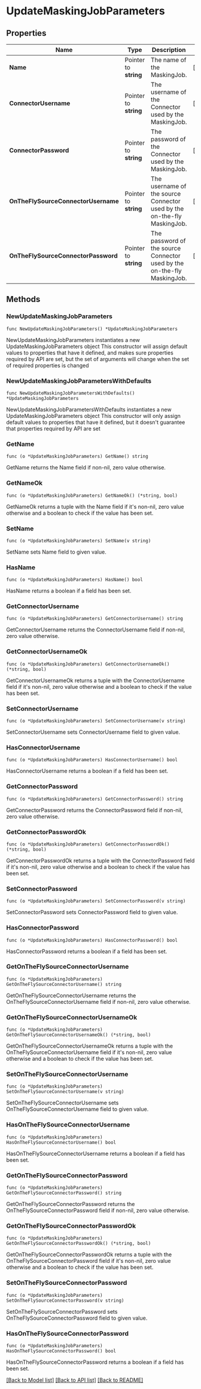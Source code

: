 # UpdateMaskingJobParameters

## Properties

Name | Type | Description | Notes
------------ | ------------- | ------------- | -------------
**Name** | Pointer to **string** | The name of the MaskingJob. | [optional] 
**ConnectorUsername** | Pointer to **string** | The username of the Connector used by the MaskingJob. | [optional] 
**ConnectorPassword** | Pointer to **string** | The password of the Connector used by the MaskingJob. | [optional] 
**OnTheFlySourceConnectorUsername** | Pointer to **string** | The username of the source Connector used by the on-the-fly MaskingJob. | [optional] 
**OnTheFlySourceConnectorPassword** | Pointer to **string** | The password of the source Connector used by the on-the-fly MaskingJob. | [optional] 

## Methods

### NewUpdateMaskingJobParameters

`func NewUpdateMaskingJobParameters() *UpdateMaskingJobParameters`

NewUpdateMaskingJobParameters instantiates a new UpdateMaskingJobParameters object
This constructor will assign default values to properties that have it defined,
and makes sure properties required by API are set, but the set of arguments
will change when the set of required properties is changed

### NewUpdateMaskingJobParametersWithDefaults

`func NewUpdateMaskingJobParametersWithDefaults() *UpdateMaskingJobParameters`

NewUpdateMaskingJobParametersWithDefaults instantiates a new UpdateMaskingJobParameters object
This constructor will only assign default values to properties that have it defined,
but it doesn't guarantee that properties required by API are set

### GetName

`func (o *UpdateMaskingJobParameters) GetName() string`

GetName returns the Name field if non-nil, zero value otherwise.

### GetNameOk

`func (o *UpdateMaskingJobParameters) GetNameOk() (*string, bool)`

GetNameOk returns a tuple with the Name field if it's non-nil, zero value otherwise
and a boolean to check if the value has been set.

### SetName

`func (o *UpdateMaskingJobParameters) SetName(v string)`

SetName sets Name field to given value.

### HasName

`func (o *UpdateMaskingJobParameters) HasName() bool`

HasName returns a boolean if a field has been set.

### GetConnectorUsername

`func (o *UpdateMaskingJobParameters) GetConnectorUsername() string`

GetConnectorUsername returns the ConnectorUsername field if non-nil, zero value otherwise.

### GetConnectorUsernameOk

`func (o *UpdateMaskingJobParameters) GetConnectorUsernameOk() (*string, bool)`

GetConnectorUsernameOk returns a tuple with the ConnectorUsername field if it's non-nil, zero value otherwise
and a boolean to check if the value has been set.

### SetConnectorUsername

`func (o *UpdateMaskingJobParameters) SetConnectorUsername(v string)`

SetConnectorUsername sets ConnectorUsername field to given value.

### HasConnectorUsername

`func (o *UpdateMaskingJobParameters) HasConnectorUsername() bool`

HasConnectorUsername returns a boolean if a field has been set.

### GetConnectorPassword

`func (o *UpdateMaskingJobParameters) GetConnectorPassword() string`

GetConnectorPassword returns the ConnectorPassword field if non-nil, zero value otherwise.

### GetConnectorPasswordOk

`func (o *UpdateMaskingJobParameters) GetConnectorPasswordOk() (*string, bool)`

GetConnectorPasswordOk returns a tuple with the ConnectorPassword field if it's non-nil, zero value otherwise
and a boolean to check if the value has been set.

### SetConnectorPassword

`func (o *UpdateMaskingJobParameters) SetConnectorPassword(v string)`

SetConnectorPassword sets ConnectorPassword field to given value.

### HasConnectorPassword

`func (o *UpdateMaskingJobParameters) HasConnectorPassword() bool`

HasConnectorPassword returns a boolean if a field has been set.

### GetOnTheFlySourceConnectorUsername

`func (o *UpdateMaskingJobParameters) GetOnTheFlySourceConnectorUsername() string`

GetOnTheFlySourceConnectorUsername returns the OnTheFlySourceConnectorUsername field if non-nil, zero value otherwise.

### GetOnTheFlySourceConnectorUsernameOk

`func (o *UpdateMaskingJobParameters) GetOnTheFlySourceConnectorUsernameOk() (*string, bool)`

GetOnTheFlySourceConnectorUsernameOk returns a tuple with the OnTheFlySourceConnectorUsername field if it's non-nil, zero value otherwise
and a boolean to check if the value has been set.

### SetOnTheFlySourceConnectorUsername

`func (o *UpdateMaskingJobParameters) SetOnTheFlySourceConnectorUsername(v string)`

SetOnTheFlySourceConnectorUsername sets OnTheFlySourceConnectorUsername field to given value.

### HasOnTheFlySourceConnectorUsername

`func (o *UpdateMaskingJobParameters) HasOnTheFlySourceConnectorUsername() bool`

HasOnTheFlySourceConnectorUsername returns a boolean if a field has been set.

### GetOnTheFlySourceConnectorPassword

`func (o *UpdateMaskingJobParameters) GetOnTheFlySourceConnectorPassword() string`

GetOnTheFlySourceConnectorPassword returns the OnTheFlySourceConnectorPassword field if non-nil, zero value otherwise.

### GetOnTheFlySourceConnectorPasswordOk

`func (o *UpdateMaskingJobParameters) GetOnTheFlySourceConnectorPasswordOk() (*string, bool)`

GetOnTheFlySourceConnectorPasswordOk returns a tuple with the OnTheFlySourceConnectorPassword field if it's non-nil, zero value otherwise
and a boolean to check if the value has been set.

### SetOnTheFlySourceConnectorPassword

`func (o *UpdateMaskingJobParameters) SetOnTheFlySourceConnectorPassword(v string)`

SetOnTheFlySourceConnectorPassword sets OnTheFlySourceConnectorPassword field to given value.

### HasOnTheFlySourceConnectorPassword

`func (o *UpdateMaskingJobParameters) HasOnTheFlySourceConnectorPassword() bool`

HasOnTheFlySourceConnectorPassword returns a boolean if a field has been set.


[[Back to Model list]](../README.md#documentation-for-models) [[Back to API list]](../README.md#documentation-for-api-endpoints) [[Back to README]](../README.md)


